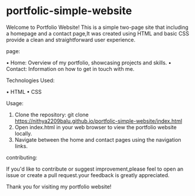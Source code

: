 # portfolic-simple-website


Welcome to Portfolio Website! This is a simple two-page site that including a homepage and a contact page,It was created using HTML and basic CSS provide a clean and straightforward user experience.

page:

• Home: Overview of my portfolio, showcasing projects and skills.
• Contact: Information on how to get in touch with me.

Technologies Used:

• HTML
• CSS

Usage:

1. Clone the repository: git clone https://nithya2209balu.github.io/portfolic-simple-website/index.html
2. Open index.html in your web browser to view the portfolio website locally.
3. Navigate between the home and contact pages using the navigation links.

contributing:

If you'd like to contribute or suggest improvement,please feel to open an issue or create a pull request.your feedback is greatly appreciated.

Thank you for visiting my portfolio website!

